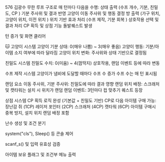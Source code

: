 576 김광수
무한 루프 구조로 매 턴마다 다음을 수행:
상태 출력 (수프 개수, 기분, 친밀도, CP )
기분 주사위 및 결과 반영
고양이 이동 주사위 및 행동 결정
방 출력 (가구 위치, 고양이 위치, 이전 위치 )
위치 기반 효과 처리 (수프 제작, 기분 회복 )
상호작용 선택 및 결과 처리
CP 획득 및 상점 기능
돌발퀘스트 발생

턴 증가 및 화면 클리어

🐱 고양이 시스템
고양이 기분 상태: 0(매우 나쁨) ~ 3(매우 좋음)
고양이 행동: 기분/아이템 소지 여부에 따라 달라짐
고양이 위치 변화: 주사위와 상태 기반으로 결정됨

친밀도 시스템
친밀도 수치: 0(미움) ~ 4(껌딱지)
상호작용, 랜덤 이벤트 등에 따라 변동

수프 제작 시스템
고양이가 냄비에 도달할 때마다 수프 수 증가
수프 수는 매 턴 표시됨

랜덤 요소
이동 주사위, 기분 주사위: 친밀도에 따라 결과 영향
랜덤 위치 배정: 스크래처 및 캣타워는 설치 시 위치가 랜덤
랜덤 이벤트: 3턴마다 컵 맞추기 퀘스트 등장

상점 시스템
CP 획득 로직 완성 (기본값 + 친밀도 기반)
CP로 다음 아이템 구매 가능:
장난감 쥐 (1CP)
레이저 포인터 (2CP)
스크래처 (4CP)
캣타워 (6CP)
아이템 구매시 중복 방지, 설치 위치 랜덤 배정 포함




난수 생성 및 조건 분기

system("cls"), Sleep() 등 콘솔 제어

scanf_s() 및 입력 유효성 검증

아이템 보유 플래그 및 조건부 메뉴 출력

